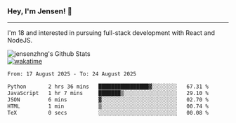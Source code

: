 ### Hey, I'm Jensen! 👋

---

I'm 18 and interested in pursuing full-stack development with React and NodeJS.

![jensenzhng's Github Stats](https://github-readme-stats.vercel.app/api?username=jensenzhng&theme=dark&show_icons=true&count_private=true)
<br />
[![wakatime](https://wakatime.com/badge/user/cbfc263d-3611-4e36-8278-8fad45fe3f62.svg)](https://wakatime.com/@cbfc263d-3611-4e36-8278-8fad45fe3f62)

<!--START_SECTION:waka-->

```txt
From: 17 August 2025 - To: 24 August 2025

Python       2 hrs 36 mins   ████████████████▓░░░░░░░░   67.31 %
JavaScript   1 hr 7 mins     ███████▒░░░░░░░░░░░░░░░░░   29.10 %
JSON         6 mins          ▓░░░░░░░░░░░░░░░░░░░░░░░░   02.70 %
HTML         1 min           ▒░░░░░░░░░░░░░░░░░░░░░░░░   00.74 %
TeX          0 secs          ░░░░░░░░░░░░░░░░░░░░░░░░░   00.08 %
```

<!--END_SECTION:waka-->
